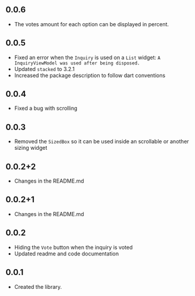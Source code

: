 ## 0.0.6
* The votes amount for each option can be displayed in percent.

## 0.0.5

* Fixed an error when the `Inquiry` is used on a `List` widget: `A InquiryViewModel was used after being disposed.`
* Updated `stacked` to 3.2.1
* Increased the package description to follow dart conventions

## 0.0.4

* Fixed a bug with scrolling

## 0.0.3

* Removed the `SizedBox` so it can be used inside an scrollable or another sizing widget

## 0.0.2+2

* Changes in the README.md

## 0.0.2+1

* Changes in the README.md

## 0.0.2

* Hiding the `Vote` button when the inquiry is voted
* Updated readme and code documentation


## 0.0.1

* Created the library. 

